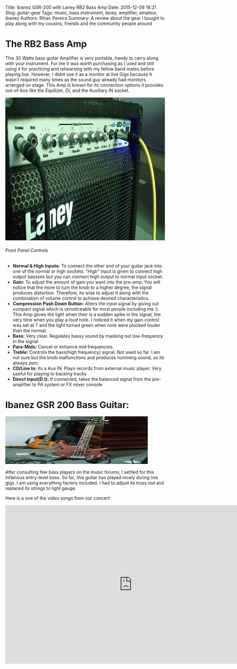 Title: Ibanez GSR-200 with Laney RB2 Bass Amp
Date: 2015-12-09 16:21
Slug: guitar-gear
Tags: music, bass instrument, laney, amplifier, amateur, ibanez
Authors: Rihan Pereira
Summary: A review about the gear I bought to play along with my cousins, friends and the community people around

# The RB2 Bass Amp
This 30 Watts bass guitar Amplifier is very portable, handy to carry along with your instrument. For me it was worth purchasing as I used and still using it for practicing and rehearsing with my fellow band mates before playing live. However, I didnt use it as a monitor at live Gigs because it wasn't required many times as the sound guy already had monitors arranged on stage. This Amp is known for its connection options it provides out-of-box like the Equilizer, DI, and the Auxillary IN socket.

<img src="../../images/soundgear/laney_rb2_left.jpg" width="850" height="450">

###### Front Panel Controls
* __Normal & High Inputs:__  To connect the other end of your guitar jack into one of the normal or high sockets.
"High" input is given to connect high output bassses but you can connect high output to normal input socket.
* __Gain:__ To adjust the amount of gain you want into the pre-amp. You will notice that the more to turn the knob
to a higher degree, the signal produces distortion. Therefore, its wise to adjust it along with the combination of
volume control to achieve desired characteristics.
* __Compression Push Down Button:__ Alters the input signal by giving out compact signal which is unnoticeable for
most people including me :). This Amp glows the light when their is a sudden spike in the signal, the very time when
you play a loud note. I noticed it when my gain control was set at 7 and the light turned green when note were 
plucked louder than the normal.
* __Bass:__ Very clear. Regulates bassy sound by masking out low-frequency in the signal
* __Para-Mids:__ Cancel or enhance mid frequencies.
* __Treble:__ Controls the bass(high frequency) signal. Not used so far. I am not sure but the knob malfunctions 
and produces humming sound, so its always zero.
* __CD/Line In:__ Its a Aux IN. Plays records from external music player. Very useful for playing to backing tracks
* __Direct Input(D.I):__ If connected, takes the balanced signal from the pre-amplifier to PA system or FX mixer
console


# Ibanez GSR 200 Bass Guitar:

<img src="../../images/soundgear/ibanez_gsr200.jpg" width="450" height="150">

After consulting few bass players on the music forums, I settled for this infamous entry-level bass. So far, this
guitar has played nicely during live gigs. I am using everything factory included. I had to adjust its truss rod
and replaced its strings to light gauge.

Here is a one of the video songs from our concert:


<div class="youtube" align="center">
<iframe width="800" height="500" src="https://www.youtube.com/embed/Jz5gt6mWXbs" frameborder="0"></iframe>
</div>

